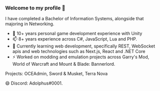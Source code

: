 ### Welcome to my profile 👋

I have completed a Bachelor of Information Systems, alongside that majoring in Networking.

- 💬 10+ years personal game development experience with Unity
- 📫 8+ years experience across C#, JavaScript, Lua and PHP.
- 🌱 Currently learning web development, specifically REST, WebSocket apis and web technologies such as Next.js, React and .NET Core
- ⚡ Worked on modding and emulation projects across Garry's Mod, World of Warcraft and Mount & Blade: Bannerlord.

Projects: OCEAdmin, Sword & Musket, Terra Nova

 😄 Discord: Adolphus#0001.
